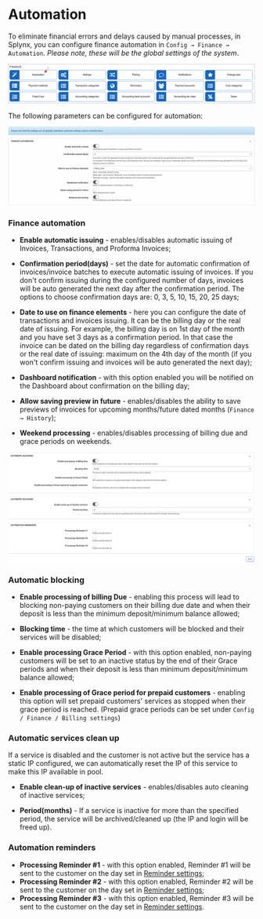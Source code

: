Automation
=============

To eliminate financial errors and delays caused by manual processes, in Splynx, you can configure finance automation in `Config → Finance → Automation`.
*Please note, these will be the global settings of the system*.

![Menu](icon.png)


The following parameters can be configured for automation:

![automation](automation.png)

### Finance automation

* **Enable automatic issuing** - enables/disables automatic issuing of Invoices, Transactions, and Proforma Invoices;

* **Confirmation period(days)** - set the date for automatic confirmation of invoices/invoice batches to execute automatic issuing of invoices. If you don't confirm issuing during the configured number of days, invoices will be auto generated the next day after the confirmation period. The options to choose confirmation days are: 0, 3, 5, 10, 15, 20, 25 days;

* **Date to use on finance elements** - here you can configure the date of transactions and invoices issuing. It can be the billing day or the real date of issuing. For example, the billing day is on 1st day of the month and you have set  3 days as a confirmation period. In that case the invoice can be dated on the billing day regardless of confirmation days or the real date of issuing: maximum on the 4th day of the month (if you won't confirm issuing and invoices will be auto generated the next day);

* **Dashboard notification** - with this option enabled you will be notified on the Dashboard about confirmation on the billing day;

* **Allow saving preview in future** - enables/disables the ability to save previews of invoices for upcoming months/future dated months (`Finance → History`);

* **Weekend processing** - enables/disables processing of billing due and grace periods on weekends.

![automation2](automation2.png)

### Automatic blocking

* **Enable processing of  billing Due** - enabling this process will lead to blocking non-paying customers on their billing due date and when their deposit is less than the minimum deposit/minimum balance allowed;

* **Blocking time** - the time at which customers will be blocked and their services will be disabled;

* **Enable processing Grace Period** - with this option enabled, non-paying customers will be set to an inactive status by the end of their Grace periods and when their deposit is less than minimum deposit/minimum balance allowed;

* **Enable processing of Grace period for prepaid customers** - enabling this option will set prepaid customers' services as stopped when their grace period is reached. (Prepaid grace periods can be set under `Config / Finance / Billing settings`)

### Automatic services clean up
If a service is disabled and the customer is not active but the service has a static IP configured, we can automatically reset the IP of this service to make this IP available in pool.

* **Enable clean-up of inactive services** - enables/disables auto cleaning of inactive services;

* **Period(months)** - If a service is inactive for more than the specified period, the service will be archived/cleaned up (the IP and login will be freed up).


### Automation reminders

* **Processing Reminder #1** - with this option enabled, Reminder #1 will be sent to the customer on the day set in [Reminder settings](configuration/finance/reminders/reminders.md);
* **Processing Reminder #2** - with this option enabled, Reminder #2 will be sent to the customer on the day set in [Reminder settings](configuration/finance/reminders/reminders.md);
* **Processing Reminder #3** - with this option enabled, Reminder #3 will be sent to the customer on the day set in [Reminder settings](configuration/finance/reminders/reminders.md).
